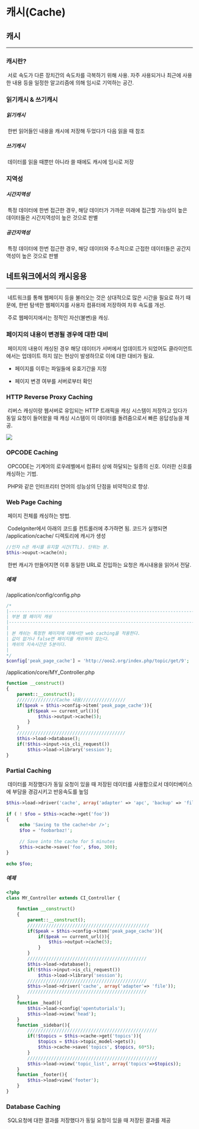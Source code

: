 # 캐시(Cache)

## 캐시

_______

### 캐시란?

​	서로 속도가 다른 장치간의 속도차를 극복하기 위해 사용. 자주 사용되거나 최근에 사용한 내용 등을  일정한 알고리즘에 의해 임시로 기억하는 공간.

### 읽기캐시 & 쓰기캐시

##### 	읽기캐시

​		한번 읽어들인 내용을 캐시에 저장해 두었다가 다음 읽을 때 참조

##### 	쓰기캐시

​		데이터를 읽을 때뿐만 아니라 쓸 때에도 캐시에 임시로 저장

### 지역성

##### 	시간지역성

​		특정 데이터에 한번 접근한 경우, 해당 데이터가 가까운 미래에 접근할 가능성이 높은 데이터들은 시간지역성이 높은 것으로 판별

##### 	공간지역성

​		특정 데이터에 한번 접근한 경우, 해당 데이터와 주소적으로 근접한 데이터들은 공간지역성이 높은 것으로 판별



## 네트워크에서의 캐시응용

___________

​	네트워크를 통해 웹페이지 등을 불러오는 것은 상대적으로 많은 시간을 필요로 하기 때문에, 한번 탐색한 웹페이지를 사용자 컴퓨터에 저장하여 차후 속도를 개선.

​	주로 웹페이지에서는 정적인 자산(불변)을 캐싱.

### 페이지의 내용이 변경될 경우에 대한 대비

​	페이지의 내용이 캐싱된 경우 해당 데이터가 서버에서 업데이트가 되었어도 클라이언트에서는 업데이트 하지 않는 현상이 발생하므로 이에 대한 대비가 필요.

- 페이지를 이루는 파일들에 유효기간을 지정

- 페이지 변경 여부를 서버로부터 확인

### HTTP Reverse Proxy Caching

​	리버스 캐싱이랑 웹서버로 유입되는 HTTP 트래픽을 캐싱 시스템이 저장하고 있다가 동일 요청이 들어왔을 때 캐싱 시스템이 이 데이터를 돌려줌으로서 빠른 응답성능을 제공.

![](https://user-images.githubusercontent.com/41600558/76597055-f7ed6a80-6542-11ea-9ccc-a183510e671e.png)

### OPCODE Caching

​	OPCODE는 기계어의 로우레벨에서 컴퓨터 상에 하달되는 일종의 신호. 이러한 신호를 캐싱하는 기법.

​	PHP와 같은 인터프리터 언어의 성능상의 단점을 비약적으로 향상.

### Web Page Caching

​	페이지 전체를 캐싱하는 방법.

​	CodeIgniter에서 아래의 코드를 컨트롤러에 추가하면 됨. 코드가 실행되면 /application/cache/ 디렉토리에 캐시가 생성

```php
//인자 n은 캐시를 유지할 시간(TTL). 단위는 분.
$this->ouput->cache(n);
```

​	한번 캐시가 만들어지면 이후 동일한 URL로 진입하는 요청은 캐시내용을 읽어서 전달.

##### 	예제

/application/config/config.php

```php
/*
|--------------------------------------------------------------------------
| 부분 웹 페이지 캐슁
|--------------------------------------------------------------------------
|
| 본 캐쉬는 특정한 페이지에 대해서만 web caching을 적용한다. 
| 값이 없거나 false면 페이지를 캐쉬하지 않는다. 
| 캐쉬의 지속시간은 5분이다. 
| 
*/
$config['peak_page_cache'] = 'http://ooo2.org/index.php/topic/get/9';
```

/application/core/MY_Controller.php

```php
function __construct()
{
    parent::__construct();
    ///////////////Cache 내용/////////////////
    if($peak = $this->config->item('peak_page_cache')){
        if($peak == current_url()){
            $this->output->cache(5);
        }
    }
    /////////////////////////////////////////
    $this->load->database();
    if(!$this->input->is_cli_request())
        $this->load->library('session');      
}
```



### Partial Caching

​	데이터를 저장했다가 동일 요청이 있을 때 저장된 데이터를 사용함으로서 데이터베이스에 부담을 경감시키고 반응속도를 높임

```php
$this->load->driver('cache', array('adapter' => 'apc', 'backup' => 'file'));
 
if ( ! $foo = $this->cache->get('foo'))
{
     echo 'Saving to the cache!<br />';
     $foo = 'foobarbaz!';
 
     // Save into the cache for 5 minutes
     $this->cache->save('foo', $foo, 300);
}
 
echo $foo;
```

##### 예제

```php
<?php
class MY_Controller extends CI_Controller {

	function __construct()
	{
		parent::__construct();
        //////////////////////////////////////////////
		if($peak = $this->config->item('peak_page_cache')){
			if($peak == current_url()){
            	$this->output->cache(5);	    
         	}
		}
        /////////////////////////////////////////////
        $this->load->database();
        if(!$this->input->is_cli_request())
            $this->load->library('session');
        /////////////////////////////////////////////
        $this->load->driver('cache', array('adapter'=> 'file'));
        /////////////////////////////////////////////
	}
    function _head(){
        $this->load->config('opentutorials');
        $this->load->view('head');
    }
    function _sidebar(){
        /////////////////////////////////////////////////
        if(!$topics = $this->cache->get('topics')){
            $topics = $this->topic_model->gets();
            $this->cache->save('topics', $topics, 60*5);
        }
        /////////////////////////////////////////////////
        $this->load->view('topic_list', array('topics'=>$topics));
    }
    function _footer(){
        $this->load>view('footer');
    }
}
```



### Database Caching

​	SQL요청에 대한 결과를 저장했다가 동일 요청이 있을 때 저장된 결과를 제공